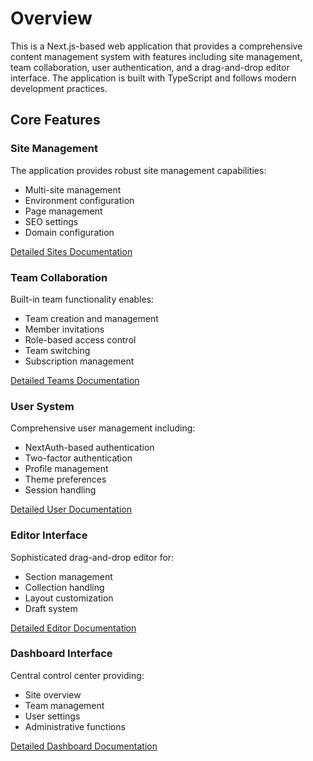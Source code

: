 # Overview

This is a Next.js-based web application that provides a comprehensive content management system with features including site management, team collaboration, user authentication, and a drag-and-drop editor interface. The application is built with TypeScript and follows modern development practices.

## Core Features

### Site Management

The application provides robust site management capabilities:

- Multi-site management
- Environment configuration
- Page management
- SEO settings
- Domain configuration

[Detailed Sites Documentation](./docs/sites-documentation.md)

### Team Collaboration

Built-in team functionality enables:

- Team creation and management
- Member invitations
- Role-based access control
- Team switching
- Subscription management

[Detailed Teams Documentation](./docs/teams-documentation.md)

### User System

Comprehensive user management including:

- NextAuth-based authentication
- Two-factor authentication
- Profile management
- Theme preferences
- Session handling

[Detailed User Documentation](./docs/user-documentation.md)

### Editor Interface

Sophisticated drag-and-drop editor for:

- Section management
- Collection handling
- Layout customization
- Draft system

[Detailed Editor Documentation](./docs/editor-documentation.md)

### Dashboard Interface

Central control center providing:

- Site overview
- Team management
- User settings
- Administrative functions

[Detailed Dashboard Documentation](./docs/dashboard-documentation.md)
